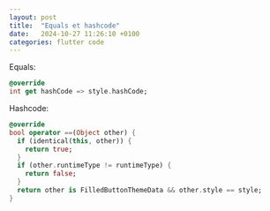 ```yaml
---
layout: post
title:  "Equals et hashcode"
date:   2024-10-27 11:26:10 +0100
categories: flutter code
---
```


Equals:

```dart
@override
int get hashCode => style.hashCode;
```

Hashcode:

```dart
@override
bool operator ==(Object other) {
  if (identical(this, other)) {
    return true;
  }
  if (other.runtimeType != runtimeType) {
    return false;
  }
  return other is FilledButtonThemeData && other.style == style;
}
```

[packages/flutter/lib/src/material/filled_button_theme.dart]: https://github.com/flutter/flutter/blob/master/packages/flutter/lib/src/material/filled_button_theme.dart
